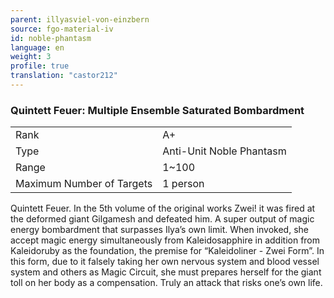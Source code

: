 ```yaml
---
parent: illyasviel-von-einzbern
source: fgo-material-iv
id: noble-phantasm
language: en
weight: 3
profile: true
translation: "castor212"
---
```


### Quintett Feuer: Multiple Ensemble Saturated Bombardment

<table>
  <tr><td>Rank</td><td>A+</td></tr>
  <tr><td>Type</td><td>Anti-Unit Noble Phantasm</td></tr>
  <tr><td>Range</td><td>1~100</td></tr>
  <tr><td>Maximum Number of Targets</td><td>1 person</td></tr>
</table>

Quintett Feuer.
In the 5th volume of the original works Zwei! it was fired at the deformed giant Gilgamesh and defeated him. A super output of magic energy bombardment that surpasses Ilya’s own limit.
When invoked, she accept magic energy simultaneously from Kaleidosapphire in addition from Kaleidoruby as the foundation, the premise for “Kaleidoliner - Zwei Form”. In this form, due to it falsely taking her own nervous system and blood vessel system and others as Magic Circuit, she must prepares herself for the giant toll on her body as a compensation. Truly an attack that risks one’s own life.
